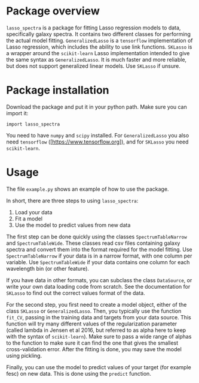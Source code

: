 Package overview
===================
`lasso_spectra` is a package for fitting Lasso regression models to data,
specifically galaxy spectra. It contains two different classes for performing
the actual model fitting. `GeneralizedLasso` is a `tensorflow` implementation
of Lasso regression, which includes the ability to use link functions.
`SKLasso` is a wrapper around the `scikit-learn` Lasso implementation intended
to give the same syntax as `GeneralizedLasso`. It is much faster and more
reliable, but does not support generalized linear models. Use `SKLasso` if
unsure.

Package installation
====================
Download the package and put it in your python path. Make sure you can
import it:
```
import lasso_spectra
```

You need to have `numpy` and `scipy` installed. For `GeneralizedLasso` you
also need `tensorflow` ([https://www.tensorflow.org]), and for `SKLasso`
you need `scikit-learn`.

Usage
=====
The file `example.py` shows an example of how to use the package.

In short, there are three steps to using `lasso_spectra`:
1. Load your data
2. Fit a model
3. Use the model to predict values from new data

The first step can be done quickly using the classes `SpectrumTableNarrow` and
`SpectrumTableWide`. These classes read csv files containing galaxy spectra and
convert them into the format required for the model fitting. Use `SpectrumTableNarrow`
if your data is in a narrow format, with one column per variable. Use `SpectrumTableWide`
if your data contains one column for each wavelength bin (or other feature).

If you have data in other formats, you can subclass the class `DataSource`, or
write your own data loading code from scratch. See the documentation for
`SKLasso` to find out the correct values format of the data.

For the second step, you first need to create a model object, either of the class
`SKLasso` or `GeneralizedLasso`. Then, you typically use the function `fit_CV`, passing
in the training data and targets from your data source. This function will try many
different values of the regularization parameter (called lambda in Jensen et al 2016, but
referred to as alpha here to keep with the syntax of `scikit-learn`). Make sure to pass
a wide range of alphas to the function to make sure it can find the one that gives the
smallest cross-validation error. After the fitting is done, you may save the model using
pickling.

Finally, you can use the model to predict values of your target (for example fesc) on
new data. This is done using the `predict` function.